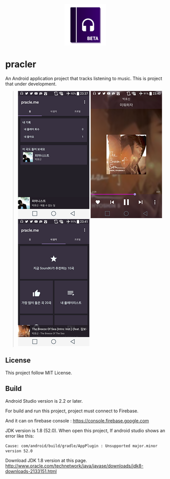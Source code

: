 <div align="center">
    <img src="pracler/src/main/res/drawable/logo_beta_512.png" width="130"/>
</div>

pracler
=======

An Android application project that tracks listening to music. This is project that under development.

> [![acme2](screenshot/1.png)](screenshot)
> [![acme2](screenshot/2.png)](screenshot)
> [![acme2](screenshot/3.png)](screenshot)

License
-----

This project follow MIT License.




Build
-----

Android Studio version is 2.2 or later.

For build and run this project, project must connect to Firebase.

And it can on firebase console : https://console.firebase.google.com

JDK version is 1.8 (52.0). When open this project, If android studio shows an error like this:

    Cause: com/android/build/gradle/AppPlugin : Unsupported major.minor version 52.0
Download JDK 1.8 version at this page. 
http://www.oracle.com/technetwork/java/javase/downloads/jdk8-downloads-2133151.html


